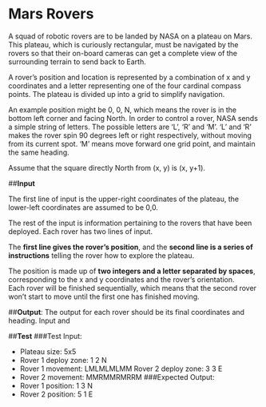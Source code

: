 # Mars Rovers
A squad of robotic rovers are to be landed by NASA on a plateau on Mars. 
This plateau, which is curiously rectangular, must be navigated by the rovers 
so that their on-board cameras can get a complete view of the surrounding terrain to send back to Earth.  

A rover’s position and location is represented by a combination of x and y coordinates 
and a letter representing one of the four cardinal compass points. 
The plateau is divided up into a grid to simplify navigation. 

An example position might be 0, 0, N, which means the rover is in the bottom left corner and facing North.
In order to control a rover, NASA sends a simple string of letters. 
The possible letters are ‘L’, ‘R’ and ‘M’. ‘L’ and ‘R’ makes the rover spin 90 degrees left or right respectively, without moving from its current spot. 
‘M’ means move forward one grid point, and maintain the same heading.

Assume that the square directly North from (x, y) is (x, y+1).

##**Input**

The first line of input is the upper-right coordinates of the plateau, the lower-left coordinates are assumed to be 0,0.  

The rest of the input is information pertaining to the rovers that have been deployed. Each rover has two lines of input.  

The **first line gives the rover’s position**, and the **second line is a series of instructions** telling the rover how to explore the plateau.

The position is made up of **two integers and a letter separated by spaces**, corresponding to the x and y coordinates and the rover’s orientation.  
Each rover will be finished sequentially, which means that the second rover won’t start to move until the first one has finished moving.  

##**Output**: 
The output for each rover should be its final coordinates and heading. Input and

##**Test**
###Test Input:
+ Plateau size: 5x5
+ Rover 1 deploy zone: 1 2 N
+ Rover 1 movement: LMLMLMLMM Rover 2 deploy zone: 3 3 E
+ Rover 2 movement: MMRMMRMRRM
###Expected Output:
+ Rover 1 position: 1 3 N
+ Rover 2 position: 5 1 E  

